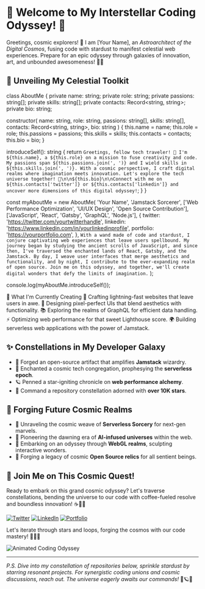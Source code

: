 # 🌌 Welcome to My Interstellar Coding Odyssey! 🚀

Greetings, cosmic explorers! 🌠 I am [Your Name], an *Astroarchitect of the Digital Cosmos*, fusing code with stardust to manifest celestial web experiences. Prepare for an epic odyssey through galaxies of innovation, art, and unbounded awesomeness! 🌌✨

## 🌌 Unveiling My Celestial Toolkit

class AboutMe {
  private name: string;
  private role: string;
  private passions: string[];
  private skills: string[];
  private contacts: Record<string, string>;
  private bio: string;

  constructor(
    name: string,
    role: string,
    passions: string[],
    skills: string[],
    contacts: Record<string, string>,
    bio: string
  ) {
    this.name = name;
    this.role = role;
    this.passions = passions;
    this.skills = skills;
    this.contacts = contacts;
    this.bio = bio;
  }

  introduceSelf(): string {
    return `Greetings, fellow tech traveler! 🌌 I'm ${this.name}, a ${this.role} on a mission to fuse creativity and code. My passions span ${this.passions.join(', ')} and I wield skills in ${this.skills.join(', ')}. With a cosmic perspective, I craft digital realms where imagination meets innovation. Let's explore the tech universe together! 🚀\n\n${this.bio}\n\nConnect with me on ${this.contacts['twitter']} or ${this.contacts['linkedin']} and uncover more dimensions of this digital odyssey!`;
  }
}

const myAboutMe = new AboutMe(
  'Your Name',
  'Jamstack Sorcerer',
  ['Web Performance Optimization', 'UI/UX Design', 'Open Source Contribution'],
  ['JavaScript', 'React', 'Gatsby', 'GraphQL', 'Node.js'],
  {
    twitter: 'https://twitter.com/yourtwitterhandle',
    linkedin: 'https://www.linkedin.com/in/yourlinkedinprofile',
    portfolio: 'https://yourportfolio.com',
  },
  `With a wand made of code and stardust, I conjure captivating web experiences that leave users spellbound. My journey began by studying the ancient scrolls of JavaScript, and since then, I've traversed the enchanted lands of React, Gatsby, and the Jamstack. By day, I weave user interfaces that merge aesthetics and functionality, and by night, I contribute to the ever-expanding realm of open source. Join me on this odyssey, and together, we'll create digital wonders that defy the limits of imagination.`
);

console.log(myAboutMe.introduceSelf());


🌈 What I'm Currently Creating
🚀 Crafting lightning-fast websites that leave users in awe.
🎨 Designing pixel-perfect UIs that blend aesthetics with functionality.
📚 Exploring the realms of GraphQL for efficient data handling.
⚡️ Optimizing web performance for that sweet Lighthouse score.
🌍 Building serverless web applications with the power of Jamstack.

## ✨ Constellations in My Developer Galaxy

- 🌟 Forged an open-source artifact that amplifies **Jamstack** wizardry.
- 💫 Enchanted a cosmic tech congregation, prophesying the **serverless epoch**.
- 🪐 Penned a star-igniting chronicle on **web performance alchemy**.
- 🌌 Command a repository constellation adorned with **over 10K stars**.

## 🌙 Forging Future Cosmic Realms

- 🌟 Unraveling the cosmic weave of **Serverless Sorcery** for next-gen marvels.
- 🌌 Pioneering the dawning era of **AI-infused universes** within the web.
- 🌠 Embarking on an odyssey through **WebGL realms**, sculpting interactive wonders.
- 🌌 Forging a legacy of cosmic **Open Source relics** for all sentient beings.

## 🌠 Join Me on This Cosmic Quest!

Ready to embark on this grand cosmic odyssey? Let's traverse constellations, bending the universe to our code with coffee-fueled resolve and boundless innovation! ☕️🚀🌌

[![Twitter](https://img.shields.io/badge/-Twitter-1DA1F2?style=for-the-badge&logo=twitter&logoColor=white)](https://twitter.com/yourtwitterhandle)
[![LinkedIn](https://img.shields.io/badge/-LinkedIn-0077B5?style=for-the-badge&logo=linkedin&logoColor=white)](https://www.linkedin.com/in/yourlinkedinprofile)
[![Portfolio](https://img.shields.io/badge/-Portfolio-536DFE?style=for-the-badge&logoColor=white)](https://yourportfolio.com)

Let's iterate through stars and loops, forging the cosmos with our code mastery! 🌠🌟🚀

![Animated Coding Odyssey]([[https://yourimageurl.com](https://img.freepik.com/premium-photo/cartoon-man-working-computer_912214-932.jpg?w=826)](https://storyset.com/illustration/code-typing/bro/animate?share=69333))

---

*P.S. Dive into my constellation of repositories below, sprinkle stardust by starring resonant projects. For synergistic coding unions and cosmic discussions, reach out. The universe eagerly awaits our commands!* 🌌🪐🔮
